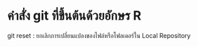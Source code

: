 # คำสั่ง git ที่ขึ้นต้นด้วยอักษร R
git reset : ยกเลิกการเปลี่ยนแปลงของไฟล์หรือโฟลเดอร์ใน Local Repository
